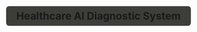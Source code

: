 <h1 style="background-color:#3d3d3a; border-radius:8px;text-align:center;padding:10px;">
    Healthcare AI Diagnostic System
</h1>